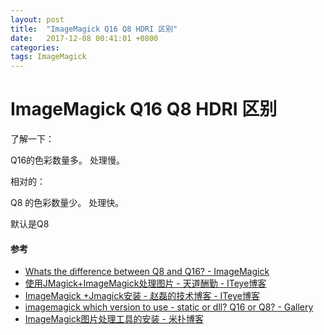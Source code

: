 ```yaml
---
layout: post
title:  "ImageMagick Q16 Q8 HDRI 区别"
date:   2017-12-08 00:41:01 +0800
categories:  
tags: ImageMagick
---
```


# ImageMagick Q16 Q8 HDRI 区别 #


了解一下：

Q16的色彩数量多。 处理慢。 

相对的：

Q8 的色彩数量少。 处理快。 

默认是Q8



#### 参考 ####

* [Whats the difference between Q8 and Q16? - ImageMagick](https://www.imagemagick.org/discourse-server/viewtopic.php?t=6437)
* [使用JMagick+ImageMagick处理图片 - 天道酬勤 - ITeye博客](http://tdcq.iteye.com/blog/1688983)
* [ImageMagick +Jmagick安装 - 赵磊的技术博客 - ITeye博客](http://elf8848.iteye.com/blog/455675)
* [imagemagick which version to use - static or dll? Q16 or Q8? - Gallery](http://galleryproject.org/node/25764)
* [ImageMagick图片处理工具的安装 - 米扑博客](https://blog.mimvp.com/article/9034.html)
